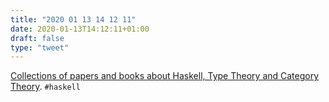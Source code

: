 ```yaml
---
title: "2020 01 13 14 12 11"
date: 2020-01-13T14:12:11+01:00
draft: false
type: "tweet"
---
```

[Collections of papers and books about Haskell, Type Theory and Category Theory](https://github.com/saurabhkukade/Haskell_Study). `#haskell`

